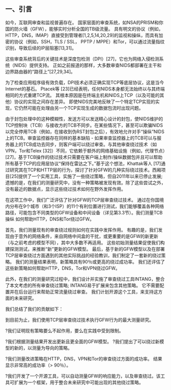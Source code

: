 ## 一、引言

如今，互联网审查和监视普遍存在。 国家层面的审查系统，如NSA的PRISM和你国的防火墙（GFW），能够实时分析全国的TB级流量。 具有明文的协议（例如，HTTP，DNS，IMAP）直接受到管理者[1,2,5,14,20,29]的监视和操纵，而具有加密的协议（例如，SSH，TLS / SSL， PPTP / MPPE）和Tor，可以通过流量指纹识别，导致后续的IP层阻塞[13,31]。

这些审查系统背后的关键技术是深度包检测（DPI）[27]，它也为网络入侵检测系统（NIDS）提供支持。 正如之前报道的那样，大多数审查NIDS都部署在主干和边界路由器的“路径上”[27,29,34]。

为了检查应用程序级有效负载，DPI技术必须正确实现TCP等底层协议，这是当今Internet的基石。 Ptacek等 [23]已经表明，任何NIDS本身都无法始终以与其终端相同的方式重建TCP流。 其根本原因是在终端主机和NIDS上TCP（以及可能的其他）协议的实现之间存在差异。 即使NIDS完美地反映了一个特定TCP实现的实现，它仍然可能在处理由另一个TCP实现生成的数据包流时出现问题。

由于封包处理中的这种模糊性，发送方可以发送精心设计的封包，使NIDS维护的TCP控制块（TCB）与接收方的TCB不同步。在某些情况下，甚至可以欺骗NIDS以完全停用TCB（例如，在接收到伪RST封包之后），有效地允许对手“操纵”NIDS上的TCB。审查监控器存在同样的基本缺陷 - 如果审查监控器上的TCB可以与服务器上的TCB成功去同步，则客户端可以绕过审查。与其他审查绕过技术（如VPN，Tor和Telex [32]）不同，它依赖于额外的网络基础设施（例如，代理节点）[27]，基于TCB操作的绕过技术只需要在客户端上制作/操纵数据包并且可以帮助所有基于TCP的应用层协议“保持在雷达之下。”基于这个想法，Khattak等人  [17]通过研究其在TCP和HTTP层的行为，探讨了针对GFW的几种实际绕过技术。西厢项目[25]提供了一个实用工具，实施了一些绕过策略，但自2011年以来已停止发展;遗憾的是，在我们的测量研究中，没有一种策略被发现有效。除了这些尝试之外，没有最近的数据点，显示这些绕过技术如何在野外发挥作用。

在这项工作中，我们广泛评估了针对GFW的TCP层审查绕过技术。 通过在你国境内分布在9个城市（和3个ISP）的11个有利位置进行测试，我们能够覆盖各种网络路径，可能包含不同类型的GFW设备和中间设备（详见第3.3节）。我们测量TCB操纵 如何帮助HTTP，DNS和Tor绕过GFW。

首先，我们测量现有的审查绕过规则如何在实践中发挥作用。 有趣的是，我们发现由于意外的网络条件，来自网络中间盒的干扰，或更重要的是GFW的新更新（与之前考虑的模型不同），其中大多数不再适用。 这些初始测量结果促使我们构建探测测试，来推断“新”更新的GFW模型。 最后，基于新的GFW模型以及在部署TCP层审查绕过方面遇到的其他实际挑战的经验教训，我们制定了一套新的绕过策略。 我们的测量结果表明，新策略具有90％或更高的绕过成功率。 我们还评估了这些新策略如何帮助HTTP，DNS，Tor和VPN绕过GFW。

此外，在我们的测量研究过程中，我们设计并实施了审查绕过工具INTANG，整合了本文考虑的所有审查绕过策略; INTANG易于扩展来包含其他策略。 它不需要配置并在后台运行来帮助正常流量绕过审查。 我们计划开源这个工具，来支持这方面的未来研究。

我们总结了我们的贡献如下：

到目前为止，我们使用TCP层审查绕过技术执行GFW行为的最大测量研究。 

?我们证明现有策略要么不起作用，要么在实践中受到限制。 

?我们根据测量结果开发出更新且更全面的GFW模型。 ?我们提出了可以绕过新模型的新的，以测量为导向的策略。 

?我们测量改进策略在HTTP，DNS，VPN和Tor的审查绕过方面的成功率。 结果显示非常高的成功率（> 90％）。 

?我们开发了一个开源工具，可以自动测量GFW的响应能力，以及审查绕过。该工具可扩展为一个框架，用于整合未来研究中可能出现的其他绕过策略。
